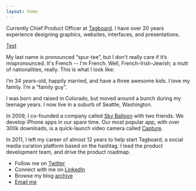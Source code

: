 ```yaml
---
layout: home
---
```


Currently Chief Product Officer at [Tagboard](https://tagboard.com). I have over 20 years experience designing graphics, websites, interfaces, and presentations.

<div class="button"><a href="http://chasem.co">Test</a></div>

My last name is pronounced “spur-tee”, but I don't really care if it’s mispronounced. It's French -- I'm French. Well, French-Irish-Jewish; a mutt of nationalities, really. This is what I look like:

I’m 34 years-old, happily married, and have a three awesome kids. I love my family. I’m a “family guy”.

I was born and raised in Colorado, but moved around a bunch during my teenage years. I now live in a suburb of Seattle, Washington.

In 2009, I co-founded a company called [Sky Balloon](http://skyballoonstudio.com) with two friends. We develop iPhone apps in our spare time. Our most popular app, with over 300k downloads, is a quick-launch video camera called [Capture](https://itunes.apple.com/us/app/capture-quick-video-camera/id442879059?mt=8).

In 2011, I left my career of almost 12 years to help start Tagboard, a social media curation platform based on the hashtag. I lead the product development team, and drive the product roadmap.

- Follow me on [Twitter](http://twitter.com/sperte)
- Connect with me on [LinkedIn](https://www.linkedin.com/in/sperte)
- Browse my blog [archive](/archive)
- [Email me](mailto:sean@sperte.com)
